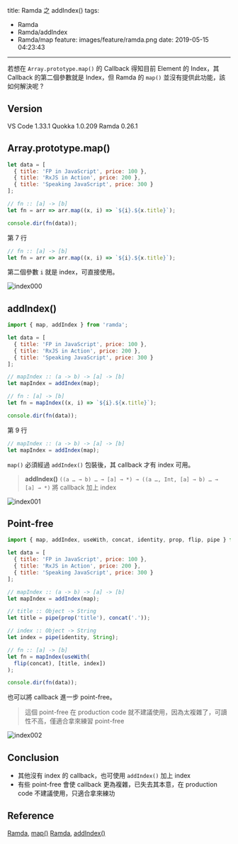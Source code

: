 title: Ramda 之 addIndex()
tags:
  - Ramda
  - Ramda/addIndex
  - Ramda/map
feature: images/feature/ramda.png
date: 2019-05-15 04:23:43
---
若想在 `Array.prototype.map()` 的 Callback 得知目前 Element 的 Index，其 Callback 的第二個參數就是 Index，但 Ramda 的 `map()` 並沒有提供此功能，該如何解決呢 ?

<!-- more -->

## Version

VS Code 1.33.1
Quokka 1.0.209
Ramda 0.26.1

## Array.prototype.map()

```javascript
let data = [
  { title: 'FP in JavaScript', price: 100 },
  { title: 'RxJS in Action', price: 200 },
  { title: 'Speaking JavaScript', price: 300 }
];

// fn :: [a] -> [b]
let fn = arr => arr.map((x, i) => `${i}.${x.title}`);

console.dir(fn(data));
```

第 7 行

```javascript
// fn :: [a] -> [b]
let fn = arr => arr.map((x, i) => `${i}.${x.title}`);
```

第二個參數 `i` 就是 index，可直接使用。

![index000](/images/ramda/addindex/index000.png)

## addIndex()

```javascript
import { map, addIndex } from 'ramda';

let data = [
  { title: 'FP in JavaScript', price: 100 },
  { title: 'RxJS in Action', price: 200 },
  { title: 'Speaking JavaScript', price: 300 }
];

// mapIndex :: (a -> b) -> [a] -> [b]
let mapIndex = addIndex(map);

// fn : [a] -> [b]
let fn = mapIndex((x, i) => `${i}.${x.title}`);

console.dir(fn(data));
```

第 9 行

```javascript
// mapIndex :: (a -> b) -> [a] -> [b]
let mapIndex = addIndex(map);
```

`map()` 必須經過 `addIndex()` 包裝後，其 callback 才有 index 可用。

>**addIndex()**
>`((a … → b) … → [a] → *) → ((a …, Int, [a] → b) … → [a] → *)`
>將 callback 加上 index

![index001](/images/ramda/addindex/index001.png)

## Point-free

```javascript
import { map, addIndex, useWith, concat, identity, prop, flip, pipe } from 'ramda';

let data = [
  { title: 'FP in JavaScript', price: 100 },
  { title: 'RxJS in Action', price: 200 },
  { title: 'Speaking JavaScript', price: 300 }
];

// mapIndex :: (a -> b) -> [a] -> [b]
let mapIndex = addIndex(map);

// title :: Object -> String
let title = pipe(prop('title'), concat('.'));

// index :: Object -> String
let index = pipe(identity, String);

// fn :: [a] -> [b]
let fn = mapIndex(useWith(
  flip(concat), [title, index])
);

console.dir(fn(data));
```

也可以將 callback 進一步 point-free。

> 這個 point-free 在 production code 就不建議使用，因為太複雜了，可讀性不高，僅適合拿來練習 point-free

![index002](/images/ramda/addindex/index002.png)

## Conclusion

* 其他沒有 index 的 callback，也可使用 `addIndex()` 加上 index
* 有些 point-free 會使 callback 更為複雜，已失去其本意，在 production code 不建議使用，只適合拿來練功

## Reference

[Ramda](https://ramdajs.com), [map()](https://ramdajs.com/docs/#map)
[Ramda](https://ramdajs.com), [addIndex()](https://ramdajs.com/docs/#addIndex)